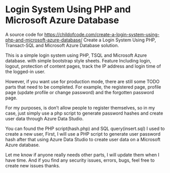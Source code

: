 # Login System Using PHP and Microsoft Azure Database

A source code for https://childofcode.com/create-a-login-system-using-php-and-microsoft-azure-database/ 
Create a Login System Using PHP, Transact-SQL and Microsoft Azure Database solution.

This is a simple login system using PHP, TSQL and Microsoft Azure database. with simple bootstrap style sheets.
Feature Including login, logout, protection of content pages, track the IP address and login time of the logged-in user.

However, if you want use for production mode, there are still some TODO parts that need to be completed. 
For example, the registered page, profile page (update profile or change password) and the forgotten password page.

For my purposes, is don’t allow people to register themselves, so in my case, 
just simply use a php script to generate password hashes and create user data through Azure Data Studio.

You can found the PHP script(hash.php) and SQL query(insert.sql) I used to create a new user, 
First, I will use a PHP script to generate user password hash after that using Azure Data Studio to create user data on a Microsoft Azure database.

Let me know if anyone really needs other parts, I will update them when I have time. 
And if you find any security issues, errors, bugs, feel free to create new issues thanks.

